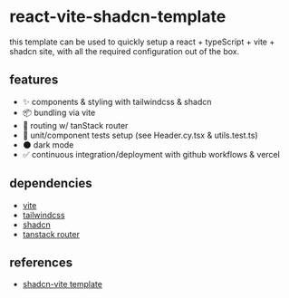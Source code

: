 # react-vite-shadcn-template

this template can be used to quickly setup a react + typeScript + vite + shadcn site,
with all the required configuration out of the box.

## features

- ✨ components & styling with tailwindcss & shadcn
- 📦 bundling via vite
- 🔀 routing w/ tanStack router
- 🧪 unit/component tests setup (see Header.cy.tsx & utils.test.ts)
- 🌑 dark mode
- ✅ continuous integration/deployment with github workflows & vercel

## dependencies

- [vite](https://vite.dev/)
- [tailwindcss](https://tailwindcss.com/)
- [shadcn](https://ui.shadcn.com/docs)
- [tanstack router](https://tanstack.com/router/latest/docs/framework/react/overview)

## references

- [shadcn-vite template](https://github.com/shadcn/vite-template)
